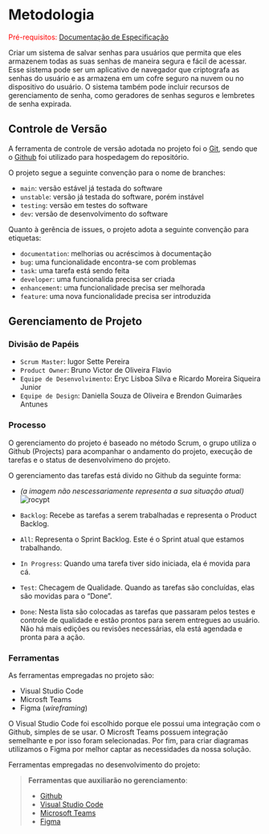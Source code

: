 
# Metodologia

<span style="color:red">Pré-requisitos: <a href="2-Especificação do Projeto.md"> Documentação de Especificação</a></span>

Criar um sistema de salvar senhas para usuários que permita que eles armazenem todas as suas senhas de maneira segura e fácil de acessar. Esse sistema pode ser um aplicativo de navegador que criptografa as senhas do usuário e as armazena em um cofre seguro na nuvem ou no dispositivo do usuário. O sistema também pode incluir recursos de gerenciamento de senha, como geradores de senhas seguros e lembretes de senha expirada.

## Controle de Versão

A ferramenta de controle de versão adotada no projeto foi o
[Git](https://git-scm.com/), sendo que o [Github](https://github.com)
foi utilizado para hospedagem do repositório.

O projeto segue a seguinte convenção para o nome de branches:

- `main`: versão estável já testada do software
- `unstable`: versão já testada do software, porém instável
- `testing`: versão em testes do software
- `dev`: versão de desenvolvimento do software

Quanto à gerência de issues, o projeto adota a seguinte convenção para
etiquetas:

- `documentation`: melhorias ou acréscimos à documentação
- `bug`: uma funcionalidade encontra-se com problemas
- `task`: uma tarefa está sendo feita
- `developer`: uma funcionalida precisa ser criada
- `enhancement`: uma funcionalidade precisa ser melhorada
- `feature`: uma nova funcionalidade precisa ser introduzida

## Gerenciamento de Projeto

### Divisão de Papéis

- `Scrum Master`: Iugor Sette Pereira
- `Product Owner`: Bruno Victor de Oliveira Flavio
- `Equipe de Desenvolvimento`: Eryc Lisboa Silva e Ricardo Moreira Siqueira Junior
- `Equipe de Design`: Daniella Souza de Oliveira e Brendon Guimarães Antunes

### Processo

O gerenciamento do projeto é baseado no método Scrum, o grupo utiliza o Github (Projects) para acompanhar o andamento do projeto, execução de tarefas e o status de desenvolvimeno do projeto.
 
O gerenciamento das tarefas está divido no Github da seguinte forma:
- _(a imagem não nescessariamente representa a sua situação atual)_
![rocypt](https://user-images.githubusercontent.com/111783703/228105602-e881b879-cf5e-426c-88e7-44e91f67817e.PNG)

- `Backlog`: Recebe as tarefas a serem trabalhadas e representa o Product Backlog. 
- `All`: Representa o Sprint Backlog. Este é o Sprint atual que estamos trabalhando.
- `In Progress`: Quando uma tarefa tiver sido iniciada, ela é movida para cá.
- `Test`: Checagem de Qualidade. Quando as tarefas são concluídas, elas são movidas para o “Done”.
- `Done`: Nesta lista são colocadas as tarefas que passaram pelos testes e controle de qualidade e estão prontos para serem entregues ao usuário. Não há mais edições ou revisões necessárias, ela está agendada e pronta para a ação.

### Ferramentas

As ferramentas empregadas no projeto são:

- Visual Studio Code
- Microsft Teams
- Figma (_wireframing_)

O Visual Studio Code foi escolhido porque ele possui uma integração com o
Github, simples de se usar. O Microsft Teams possuem
integração semelhante e por isso foram selecionadas. Por fim, para criar
diagramas utilizamos o Figma por melhor captar as
necessidades da nossa solução.

Ferramentas empregadas no desenvolvimento do projeto:
 
> **Ferramentas que auxiliarão no gerenciamento**: 
> - [Github](https://github.com/)
> - [Visual Studio Code](https://code.visualstudio.com/)
> - [Microsoft Teams](www.microsoft.com/pt-br/microsoft-teams/group-chat-software)
> - [Figma](https://www.figma.com/)

